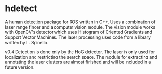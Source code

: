 hdetect
=======

A human detection package for ROS written in C++. Uses a combination of laser range finder and a computer vision module.
The vision module works with OpenCV's detector which uses Histogram of Oriented Gradients and Support Vector Machines. The laser processing uses code from a library written by L. Spinello. 

v0.4
Detection is done only by the HoG detector. The laser is only used for localization and restricting the search space.
The module for extracting and annotating the laser clusters are almost finished and will be included in a future version.
